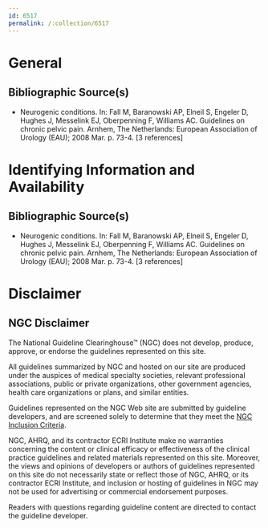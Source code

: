 ```yaml
---
id: 6517
permalink: /:collection/6517
---
```


# General

## Bibliographic Source(s)

- Neurogenic conditions. In: Fall M, Baranowski AP, Elneil S, Engeler D, Hughes J, Messelink EJ, Oberpenning F, Williams AC. Guidelines on chronic pelvic pain. Arnhem, The Netherlands: European Association of Urology (EAU); 2008 Mar. p. 73-4. [3 references]

# Identifying Information and Availability

## Bibliographic Source(s)

- Neurogenic conditions. In: Fall M, Baranowski AP, Elneil S, Engeler D, Hughes J, Messelink EJ, Oberpenning F, Williams AC. Guidelines on chronic pelvic pain. Arnhem, The Netherlands: European Association of Urology (EAU); 2008 Mar. p. 73-4. [3 references]

# Disclaimer

## NGC Disclaimer

The National Guideline Clearinghouse™ (NGC) does not develop, produce, approve, or endorse the guidelines represented on this site.

All guidelines summarized by NGC and hosted on our site are produced under the auspices of medical specialty societies, relevant professional associations, public or private organizations, other government agencies, health care organizations or plans, and similar entities.

Guidelines represented on the NGC Web site are submitted by guideline developers, and are screened solely to determine that they meet the [NGC Inclusion Criteria](/help-and-about/summaries/inclusion-criteria).

NGC, AHRQ, and its contractor ECRI Institute make no warranties concerning the content or clinical efficacy or effectiveness of the clinical practice guidelines and related materials represented on this site. Moreover, the views and opinions of developers or authors of guidelines represented on this site do not necessarily state or reflect those of NGC, AHRQ, or its contractor ECRI Institute, and inclusion or hosting of guidelines in NGC may not be used for advertising or commercial endorsement purposes.

Readers with questions regarding guideline content are directed to contact the guideline developer.

